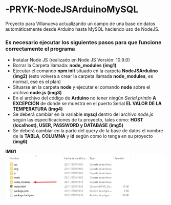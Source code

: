 # -PRYK-NodeJSArduinoMySQL
Proyecto para Villanueva actualizando un campo de una base de datos automáticamente desde Arduino hasta MySQL haciendo uso de NodeJS.

### Es necesario ejecutar los siguientes pasos para que funcione correctamente el programa

* Instalar Node JS (realizado en Node JS Versión: 10.9.0)
* Borrar la Carpeta llamada: __node_modules__ **(img1)**
* Ejecutar el comando __npm init__ situado en la carpeta __NodeJSArduiino__ **(img2)** (esto volvera a crear la carpeta llamada __node_modules__, es normal, ese es el plan)
* Situarse en la carpeta __node__ y ejecutar el comando __node__ sobre el archivo __node.js__ **(img3)**
* En el archivo del código de __Arduino__ no tener ningún _Serial.println_ **A EXCEPCIÓN** de donde se muestra en el puerto Serial **EL VALOR DE LA TEMPERATURA** **(img4)**
* Se deberá cambiar en la variable __mysql__ dentro del archivo *node.js* según las especificaciones de tu proyecto, tales cómo: __HOST (localhost), USER, PASSWORD y DATABASE__ **(img5)**
* Se deberá cambiar en la parte del query de la base de datos el nombre de la __TABLA__, __COLUMNA__ y __id__ según como lo tenga en su proyecto **(img6)** 

__IMG1__
![](/images/img1.jpg)